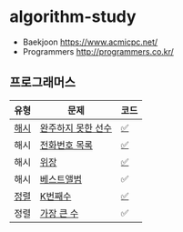 # algorithm-study

- Baekjoon https://www.acmicpc.net/
- Programmers http://programmers.co.kr/

## 프로그래머스
|유형|문제|코드|
|---|------|---|
|[해시](https://programmers.co.kr/learn/courses/30/parts/12077)|[완주하지 못한 선수](https://programmers.co.kr/learn/courses/30/lessons/42576)|[✅](py/hash1.py)|
|해시|[전화번호 목록](https://programmers.co.kr/learn/courses/30/lessons/42577)|[✅](py/hash2.py)|
|해시|[위장](https://programmers.co.kr/learn/courses/30/lessons/42578)|[✅](py/hash3.py)|
|해시|[베스트앨범](https://programmers.co.kr/learn/courses/30/lessons/42579)|✅|
|[정렬](https://programmers.co.kr/learn/courses/30/parts/12198)|[K번째수](https://programmers.co.kr/learn/courses/30/lessons/42748)|[✅](py/sort1.py)|
|정렬|[가장 큰 수](https://programmers.co.kr/learn/courses/30/lessons/42746)|✅|
